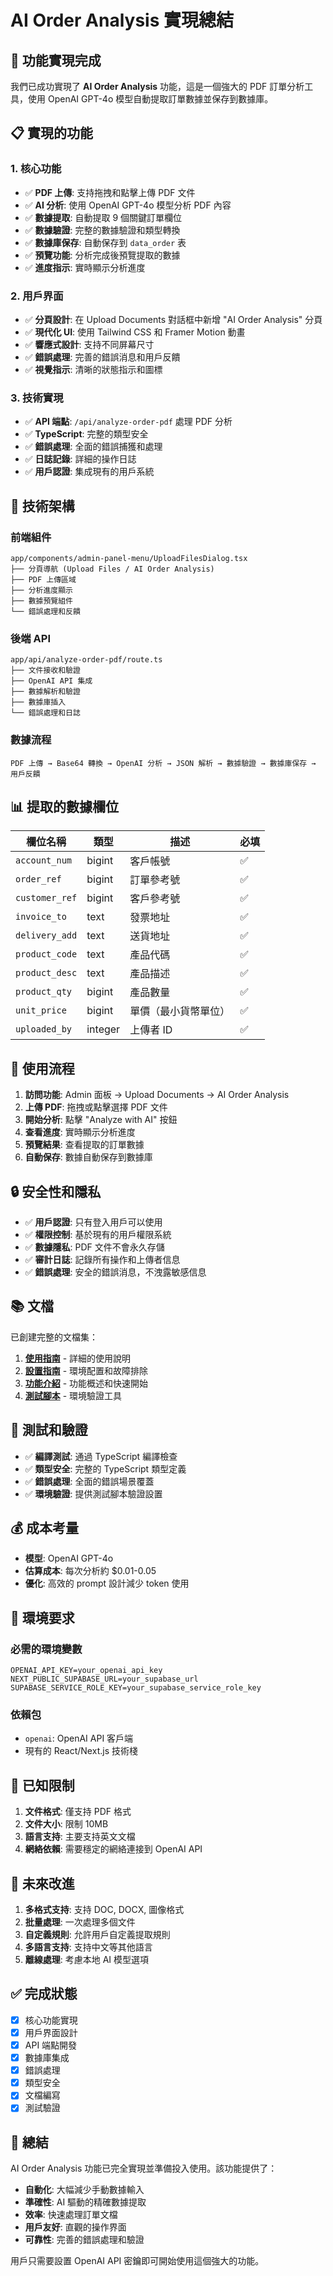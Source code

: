 # AI Order Analysis 實現總結

## 🎉 功能實現完成

我們已成功實現了 **AI Order Analysis** 功能，這是一個強大的 PDF 訂單分析工具，使用 OpenAI GPT-4o 模型自動提取訂單數據並保存到數據庫。

## 📋 實現的功能

### 1. 核心功能
- ✅ **PDF 上傳**: 支持拖拽和點擊上傳 PDF 文件
- ✅ **AI 分析**: 使用 OpenAI GPT-4o 模型分析 PDF 內容
- ✅ **數據提取**: 自動提取 9 個關鍵訂單欄位
- ✅ **數據驗證**: 完整的數據驗證和類型轉換
- ✅ **數據庫保存**: 自動保存到 `data_order` 表
- ✅ **預覽功能**: 分析完成後預覽提取的數據
- ✅ **進度指示**: 實時顯示分析進度

### 2. 用戶界面
- ✅ **分頁設計**: 在 Upload Documents 對話框中新增 "AI Order Analysis" 分頁
- ✅ **現代化 UI**: 使用 Tailwind CSS 和 Framer Motion 動畫
- ✅ **響應式設計**: 支持不同屏幕尺寸
- ✅ **錯誤處理**: 完善的錯誤消息和用戶反饋
- ✅ **視覺指示**: 清晰的狀態指示和圖標

### 3. 技術實現
- ✅ **API 端點**: `/api/analyze-order-pdf` 處理 PDF 分析
- ✅ **TypeScript**: 完整的類型安全
- ✅ **錯誤處理**: 全面的錯誤捕獲和處理
- ✅ **日誌記錄**: 詳細的操作日誌
- ✅ **用戶認證**: 集成現有的用戶系統

## 🔧 技術架構

### 前端組件
```
app/components/admin-panel-menu/UploadFilesDialog.tsx
├── 分頁導航 (Upload Files / AI Order Analysis)
├── PDF 上傳區域
├── 分析進度顯示
├── 數據預覽組件
└── 錯誤處理和反饋
```

### 後端 API
```
app/api/analyze-order-pdf/route.ts
├── 文件接收和驗證
├── OpenAI API 集成
├── 數據解析和驗證
├── 數據庫插入
└── 錯誤處理和日誌
```

### 數據流程
```
PDF 上傳 → Base64 轉換 → OpenAI 分析 → JSON 解析 → 數據驗證 → 數據庫保存 → 用戶反饋
```

## 📊 提取的數據欄位

| 欄位名稱 | 類型 | 描述 | 必填 |
|---------|------|------|------|
| `account_num` | bigint | 客戶帳號 | ✅ |
| `order_ref` | bigint | 訂單參考號 | ✅ |
| `customer_ref` | bigint | 客戶參考號 | ✅ |
| `invoice_to` | text | 發票地址 | ✅ |
| `delivery_add` | text | 送貨地址 | ✅ |
| `product_code` | text | 產品代碼 | ✅ |
| `product_desc` | text | 產品描述 | ✅ |
| `product_qty` | bigint | 產品數量 | ✅ |
| `unit_price` | bigint | 單價（最小貨幣單位）| ✅ |
| `uploaded_by` | integer | 上傳者 ID | ✅ |

## 🚀 使用流程

1. **訪問功能**: Admin 面板 → Upload Documents → AI Order Analysis
2. **上傳 PDF**: 拖拽或點擊選擇 PDF 文件
3. **開始分析**: 點擊 "Analyze with AI" 按鈕
4. **查看進度**: 實時顯示分析進度
5. **預覽結果**: 查看提取的訂單數據
6. **自動保存**: 數據自動保存到數據庫

## 🔒 安全性和隱私

- ✅ **用戶認證**: 只有登入用戶可以使用
- ✅ **權限控制**: 基於現有的用戶權限系統
- ✅ **數據隱私**: PDF 文件不會永久存儲
- ✅ **審計日誌**: 記錄所有操作和上傳者信息
- ✅ **錯誤處理**: 安全的錯誤消息，不洩露敏感信息

## 📚 文檔

已創建完整的文檔集：

1. **[使用指南](./ai-order-analysis-guide.md)** - 詳細的使用說明
2. **[設置指南](./setup-ai-order-analysis.md)** - 環境配置和故障排除
3. **[功能介紹](./AI-ORDER-ANALYSIS-README.md)** - 功能概述和快速開始
4. **[測試腳本](../scripts/test-pdf-analysis.js)** - 環境驗證工具

## 🧪 測試和驗證

- ✅ **編譯測試**: 通過 TypeScript 編譯檢查
- ✅ **類型安全**: 完整的 TypeScript 類型定義
- ✅ **錯誤處理**: 全面的錯誤場景覆蓋
- ✅ **環境驗證**: 提供測試腳本驗證設置

## 💰 成本考量

- **模型**: OpenAI GPT-4o
- **估算成本**: 每次分析約 $0.01-0.05
- **優化**: 高效的 prompt 設計減少 token 使用

## 🔧 環境要求

### 必需的環境變數
```env
OPENAI_API_KEY=your_openai_api_key
NEXT_PUBLIC_SUPABASE_URL=your_supabase_url
SUPABASE_SERVICE_ROLE_KEY=your_supabase_service_role_key
```

### 依賴包
- `openai`: OpenAI API 客戶端
- 現有的 React/Next.js 技術棧

## 🐛 已知限制

1. **文件格式**: 僅支持 PDF 格式
2. **文件大小**: 限制 10MB
3. **語言支持**: 主要支持英文文檔
4. **網絡依賴**: 需要穩定的網絡連接到 OpenAI API

## 🚀 未來改進

1. **多格式支持**: 支持 DOC, DOCX, 圖像格式
2. **批量處理**: 一次處理多個文件
3. **自定義規則**: 允許用戶自定義提取規則
4. **多語言支持**: 支持中文等其他語言
5. **離線處理**: 考慮本地 AI 模型選項

## ✅ 完成狀態

- [x] 核心功能實現
- [x] 用戶界面設計
- [x] API 端點開發
- [x] 數據庫集成
- [x] 錯誤處理
- [x] 類型安全
- [x] 文檔編寫
- [x] 測試驗證

## 🎯 總結

AI Order Analysis 功能已完全實現並準備投入使用。該功能提供了：

- **自動化**: 大幅減少手動數據輸入
- **準確性**: AI 驅動的精確數據提取
- **效率**: 快速處理訂單文檔
- **用戶友好**: 直觀的操作界面
- **可靠性**: 完善的錯誤處理和驗證

用戶只需要設置 OpenAI API 密鑰即可開始使用這個強大的功能。 